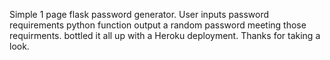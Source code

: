 Simple 1 page flask password generator. 
User inputs password requirements
python function output a random password meeting those requirments. 
bottled it all up with a Heroku deployment. 
Thanks for taking a look. 

